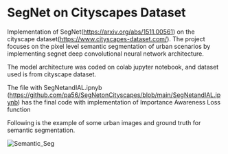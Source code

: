 # SegNet on Cityscapes Dataset

Implementation of SegNet(https://arxiv.org/abs/1511.00561) on the cityscape dataset(https://www.cityscapes-dataset.com/).
The project focuses on the pixel level semantic segmentation of urban scenarios by implementing segnet deep convolutional neural
network architecture.

The model architecture was coded on colab jupyter notebook, and dataset used is from cityscape dataset.

The file with SegNetandIAL.ipnyb (https://github.com/pa56/SegNetonCityscapes/blob/main/SegNetandIAL.ipynb) has the final code with implementation of Importance Awareness Loss function

Following is the example of some urban images and ground truth for semantic segmentation.

![Semantic_Seg](https://user-images.githubusercontent.com/94856117/142897305-b200781e-6449-46e9-9541-29386f94a608.PNG)


